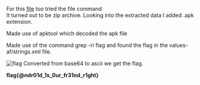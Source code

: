 For this [file](https://github.com/Hemanth-Yarlagadda/CTF-Capture-the-flag-/tree/master/Procedure/Flag%203) too tried the file command<br />
It turned out to be zip archive. Looking into the extracted data I added .apk extension.<br />

Made use of apktool which decoded the apk file<br />

Made use of the command grep -ri flag and found the flag in the values-af/strings.xml file.<br />

![flag](https://github.com/Hemanth-Yarlagadda/CTF-Capture-the-flag-/blob/master/Procedure/Flag%203/flag3.jpg)
Converted from base64 to ascii we get the flag.<br />

**flag{@ndr01d_1s_0ur_fr31nd_r1ght}**
